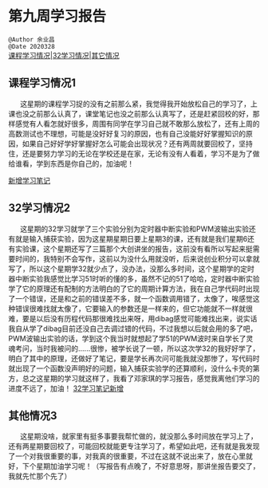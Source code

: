 # 第九周学习报告  
`@Author 余业昌`  
`@Date 2020328`  
[课程学习情况](#1)|[32学习情况](#2)|[其它情况](#3)


## <a id='1'>课程学习情况1</a> 
&nbsp;&nbsp;&nbsp;&nbsp;&nbsp;&nbsp;这星期的课程学习捉的没有之前那么紧，我觉得我开始放松自己的学习了，上课也没之前那么认真了，课堂笔记也没之前那么认真写了，还是赶紧回校的好，那样感觉有人看怎就好很多，周围有同学在学习自己就不敢那么放松了，还有上周的高数测试也不理想，可能是没好好复习的原因，也有自己没能好好掌握知识的原因，如果自己好好学好掌握好怎么可能会出现状况？还有两周就要回校了，坚持住，还是要努力学习的无论在学校还是在家，无论有没有人看着，学习不是为了做给谁看，学到东西是你自己的，加油呢！

[新增学习笔记](http://note.youdao.com/noteshare?id=2beb74314b76021d78b9e855ebd38be6)

## <a id='2'>32学习情况2</a> 
&nbsp;&nbsp;&nbsp;&nbsp;&nbsp;&nbsp;这星期的32学习就学了三个实验分别为定时器中断实验和PWM波输出实验还有就是输入捕获实验，因为这星期星期日要上星期3的课，还有就是我们星期6还有实验课，这个星期还写了三篇那个大创讲坐的报告，这前没有看所以写起来挺需要时间的，我特别不会写作，这前以为没什么用就没听，后来说创业积分可以拿就写了，所以这个星期学32就少点了，没办法，没那么多时间，这个星期学的定时器中断实验我感觉比学习51时听的懂的多，虽然不记的51了哈哈，定时器中断实验学了它的原理还有配制的方法明白的了它的周期计算方法，我在自己学代码时出现了一个错误，还是和之前的错误差不多，就一个函数调用错了，太像了，唉感觉这种错误很难找就太像了，它要输入的参数还是一样来的，但它功能就不一样就很难，要是以后没有历程代码那很难找出来呀，用dibag感觉可能难找出来，说实话我自从学了dibag目前还没自己去调过错的代码，不过我想以后就会用的多了吧，PWM波输出实验的话，学到这个我当时就想起了学51的PWM波时来自学长了灵魂考问，当时我被问的......很惨，被学长说了一顿，所以这次学32的我好好学了，明白了其中的原理，还做好了笔记，要是学长再次问可能我就没那惨了，写代码时就出现了一个函数没声明好的问题，输入捕获实验学的还算顺利，没什么卡壳的第方，总之这星期的学习就这样了，我看了邓家琪的学习报告，感觉我离他们学习的进度不远了，加油！
[32学习笔记新增](http://note.youdao.com/noteshare?id=1929499f1b9d68f24c9d079fcef27b7b)

## <a id='3'>其他情况3</a> 
&nbsp;&nbsp;&nbsp;&nbsp;&nbsp;&nbsp;这星期没啥，就家里有挺多事要我帮忙做的，就没那么多时间放在学习上了， 还有两星期要回校了，可能回校就能更专注学习了，希望如此吧，还有就是我发现了一个对我很重要的事，对我真的很重要，不过在这就不说出来了，放在心里就好，下个星期加油学习呢！（写报告有点晚了，不好意思呀，那讲坐报告要交了，我就先忙那个先了）

